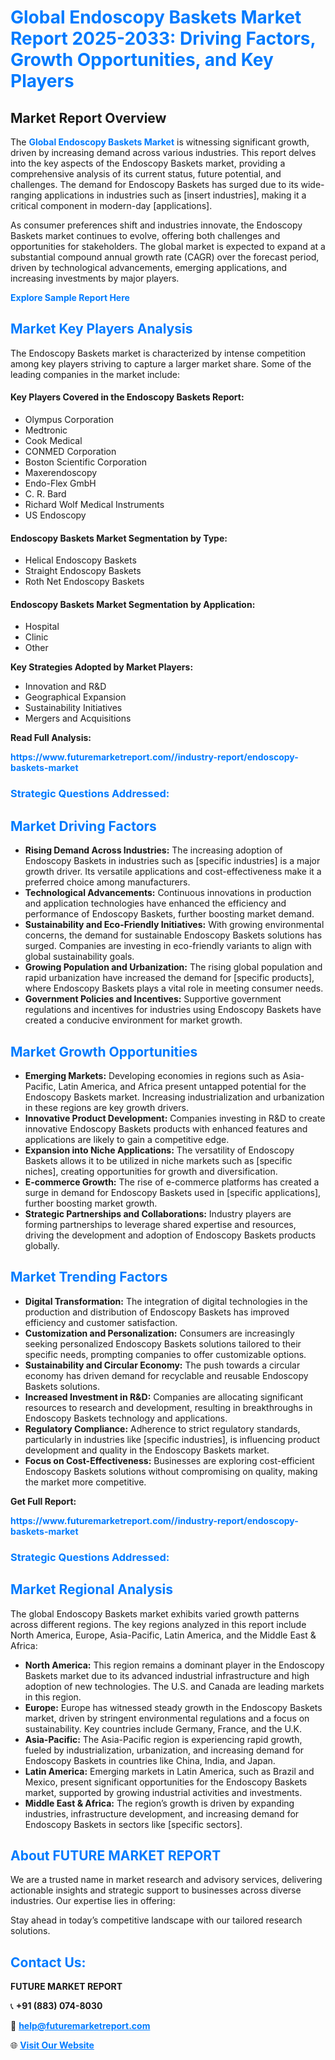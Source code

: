 <h1 style="color: #007BFF;">Global Endoscopy Baskets Market Report 2025-2033: Driving Factors, Growth Opportunities, and Key Players</h1>

<section id="overview">
<h2>Market Report Overview</h2>
<p>The <a href="https://www.futuremarketreport.com//industry-report/endoscopy-baskets-market" style="color: #007BFF; text-decoration: none;"><strong>Global Endoscopy Baskets Market</strong></a> is witnessing significant growth, driven by increasing demand across various industries. This report delves into the key aspects of the Endoscopy Baskets market, providing a comprehensive analysis of its current status, future potential, and challenges. The demand for Endoscopy Baskets has surged due to its wide-ranging applications in industries such as [insert industries], making it a critical component in modern-day [applications].</p>
<p>As consumer preferences shift and industries innovate, the Endoscopy Baskets market continues to evolve, offering both challenges and opportunities for stakeholders. The global market is expected to expand at a substantial compound annual growth rate (CAGR) over the forecast period, driven by technological advancements, emerging applications, and increasing investments by major players.</p>
</section>

<section id="overview">
<p><a href="https://www.futuremarketreport.com//request-sample/reportId=85286" style="color: #007BFF; text-decoration: none;"><strong>Explore Sample Report Here</strong></a></p>
</section>

<section id="key-players">
<h2 style="color: #007BFF;">Market Key Players Analysis</h2>
<p>The Endoscopy Baskets market is characterized by intense competition among key players striving to capture a larger market share. Some of the leading companies in the market include:</p>
<h4>Key Players Covered in the Endoscopy Baskets Report:</h4>
<ul><li>Olympus Corporation</li><li>Medtronic</li><li>Cook Medical</li><li>CONMED Corporation</li><li>Boston Scientific Corporation</li><li>Maxerendoscopy</li><li>Endo-Flex GmbH</li><li>C. R. Bard</li><li>Richard Wolf Medical Instruments</li><li>US Endoscopy</li></ul>
<h4>Endoscopy Baskets Market Segmentation by Type:</h4>
<ul><li>Helical Endoscopy Baskets</li><li>Straight Endoscopy Baskets</li><li>Roth Net Endoscopy Baskets</li></ul>

<h4>Endoscopy Baskets Market Segmentation by Application:</h4>
<ul><li>Hospital</li><li>Clinic</li><li>Other</li></ul>
<p><strong>Key Strategies Adopted by Market Players:</strong></p>
<ul>
<li>Innovation and R&D</li>
<li>Geographical Expansion</li>
<li>Sustainability Initiatives</li>
<li>Mergers and Acquisitions</li>
</ul>
</section>

<section>
<p><strong>Read Full Analysis: </strong></p><a href="https://www.futuremarketreport.com//industry-report/endoscopy-baskets-market" style="color: #007BFF; text-decoration: none;"><strong>https://www.futuremarketreport.com//industry-report/endoscopy-baskets-market</strong></a>
<h3 style="color: #007BFF;">Strategic Questions Addressed:</h3>
</section>

<section id="driving-factors">
<h2 style="color: #007BFF;">Market Driving Factors</h2>
<ul>
<li><strong>Rising Demand Across Industries:</strong> The increasing adoption of Endoscopy Baskets in industries such as [specific industries] is a major growth driver. Its versatile applications and cost-effectiveness make it a preferred choice among manufacturers.</li>
<li><strong>Technological Advancements:</strong> Continuous innovations in production and application technologies have enhanced the efficiency and performance of Endoscopy Baskets, further boosting market demand.</li>
<li><strong>Sustainability and Eco-Friendly Initiatives:</strong> With growing environmental concerns, the demand for sustainable Endoscopy Baskets solutions has surged. Companies are investing in eco-friendly variants to align with global sustainability goals.</li>
<li><strong>Growing Population and Urbanization:</strong> The rising global population and rapid urbanization have increased the demand for [specific products], where Endoscopy Baskets plays a vital role in meeting consumer needs.</li>
<li><strong>Government Policies and Incentives:</strong> Supportive government regulations and incentives for industries using Endoscopy Baskets have created a conducive environment for market growth.</li>
</ul>
</section>

<section id="growth-opportunities">
<h2 style="color: #007BFF;">Market Growth Opportunities</h2>
<ul>
<li><strong>Emerging Markets:</strong> Developing economies in regions such as Asia-Pacific, Latin America, and Africa present untapped potential for the Endoscopy Baskets market. Increasing industrialization and urbanization in these regions are key growth drivers.</li>
<li><strong>Innovative Product Development:</strong> Companies investing in R&D to create innovative Endoscopy Baskets products with enhanced features and applications are likely to gain a competitive edge.</li>
<li><strong>Expansion into Niche Applications:</strong> The versatility of Endoscopy Baskets allows it to be utilized in niche markets such as [specific niches], creating opportunities for growth and diversification.</li>
<li><strong>E-commerce Growth:</strong> The rise of e-commerce platforms has created a surge in demand for Endoscopy Baskets used in [specific applications], further boosting market growth.</li>
<li><strong>Strategic Partnerships and Collaborations:</strong> Industry players are forming partnerships to leverage shared expertise and resources, driving the development and adoption of Endoscopy Baskets products globally.</li>
</ul>
</section>

<section id="trending-factors">
<h2 style="color: #007BFF;">Market Trending Factors</h2>
<ul>
<li><strong>Digital Transformation:</strong> The integration of digital technologies in the production and distribution of Endoscopy Baskets has improved efficiency and customer satisfaction.</li>
<li><strong>Customization and Personalization:</strong> Consumers are increasingly seeking personalized Endoscopy Baskets solutions tailored to their specific needs, prompting companies to offer customizable options.</li>
<li><strong>Sustainability and Circular Economy:</strong> The push towards a circular economy has driven demand for recyclable and reusable Endoscopy Baskets solutions.</li>
<li><strong>Increased Investment in R&D:</strong> Companies are allocating significant resources to research and development, resulting in breakthroughs in Endoscopy Baskets technology and applications.</li>
<li><strong>Regulatory Compliance:</strong> Adherence to strict regulatory standards, particularly in industries like [specific industries], is influencing product development and quality in the Endoscopy Baskets market.</li>
<li><strong>Focus on Cost-Effectiveness:</strong> Businesses are exploring cost-efficient Endoscopy Baskets solutions without compromising on quality, making the market more competitive.</li>
</ul>
</section>

<section>
<p><strong>Get Full Report: </strong></p><a href="https://www.futuremarketreport.com//industry-report/endoscopy-baskets-market" style="color: #007BFF; text-decoration: none;"><strong>https://www.futuremarketreport.com//industry-report/endoscopy-baskets-market</strong></a>
<h3 style="color: #007BFF;">Strategic Questions Addressed:</h3>
</section>


<section id="regional-analysis">
<h2 style="color: #007BFF;">Market Regional Analysis</h2>
<p>The global Endoscopy Baskets market exhibits varied growth patterns across different regions. The key regions analyzed in this report include North America, Europe, Asia-Pacific, Latin America, and the Middle East & Africa:</p>
<ul>
<li><strong>North America:</strong> This region remains a dominant player in the Endoscopy Baskets market due to its advanced industrial infrastructure and high adoption of new technologies. The U.S. and Canada are leading markets in this region.</li>
<li><strong>Europe:</strong> Europe has witnessed steady growth in the Endoscopy Baskets market, driven by stringent environmental regulations and a focus on sustainability. Key countries include Germany, France, and the U.K.</li>
<li><strong>Asia-Pacific:</strong> The Asia-Pacific region is experiencing rapid growth, fueled by industrialization, urbanization, and increasing demand for Endoscopy Baskets in countries like China, India, and Japan.</li>
<li><strong>Latin America:</strong> Emerging markets in Latin America, such as Brazil and Mexico, present significant opportunities for the Endoscopy Baskets market, supported by growing industrial activities and investments.</li>
<li><strong>Middle East & Africa:</strong> The region’s growth is driven by expanding industries, infrastructure development, and increasing demand for Endoscopy Baskets in sectors like [specific sectors].</li>
</ul>
</section>

<footer>
<h2 style="color: #007BFF;">About FUTURE MARKET REPORT</h2>
<p>We are a trusted name in market research and advisory services, delivering actionable insights and strategic support to businesses across diverse industries. Our expertise lies in offering:</p>

<p>Stay ahead in today’s competitive landscape with our tailored research solutions.</p>

<h2 style="color: #007BFF;">Contact Us:</h2>
<p><strong>FUTURE MARKET REPORT</strong></p>
<p>📞 <strong>+91 (883) 074-8030</strong></p>
<p>📧 <strong><a href="mailto:help@futuremarketreport.com" style="color: #007BFF;">help@futuremarketreport.com</a></strong></p>
<p>🌐 <strong><a href="https://www.futuremarketreport.com/" style="color: #007BFF;">Visit Our Website</a></strong></p>
</footer>